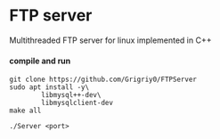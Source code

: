 # FTP server

Multithreaded FTP server for linux implemented in C++



#### compile and run
```
git clone https://github.com/Grigriy0/FTPServer
sudo apt install -y\
        libmysql++-dev\
        libmysqlclient-dev
make all

./Server <port>

```
